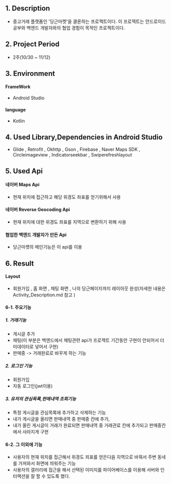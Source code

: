 ## 1. Description
- 중고거래 플랫폼인 '당근마켓'을 클론하는 프로젝트이다. 이 프로젝트는 안드로이드 공부와 백엔드 개발자와의 협업 경험이 목적인 프로젝트이다.
## 2. Project Period
- 2주(10/30 ~ 11/12)
## 3. Environment
#### FrameWork
- Android Studio
#### language
- Kotlin

## 4. Used Library,Dependencies in Android Studio
- Glide , Retrofit , Okhttp , Gson , Firebase , Naver Maps SDK , Circleimageview , Indicatorseekbar , Swiperefreshlayout

## 5. Used Api
#### 네이버 Maps Api
- 현재 위치에 접근하고 해당 위경도 좌표를 얻기위해서 사용 
#### 네이버 Reverse Geocoding Api
- 현재 위치에 대한 위경도 좌표를 지역으로 변환하기 위해 사용
#### 협업한 백엔드 개발자가 만든 Api
- 당근마켓의 메인기능은 이 api를 이용 

## 6. Result
#### Layout
- 회원가입 , 홈 화면 , 채팅 화면 , 나의 당근페이지까지 레이아웃 완성(자세한 내용은 Activity_Description.md 참고 )
#### 6-1. 주요기능
##### 1. 거래기능
  - 게시글 추가
  - 채팅(이 부분은 백엔드에서 채팅관련 api가 프로젝트 기간동안 구현이 안되어서 더미데이터로 넣어서 구현)
  -  판매중 -> 거래완료로 바꾸게 하는 기능   
##### 2. 로그인 기능
  - 회원가입
  - 자동 로그인(jwt이용)
##### 3. 유저의 관심목록,판매내역 조회기능
  - 특정 게시글을 관심목록에 추가하고 삭제하는 기능
  - 내가 게시글을 올리면 판매내역 중 판매중 칸에 추가,
  - 내가 올린 게시글이 거래가 완료되면 판매내역 중 거래관료 칸에 추가되고 판매중칸에서 사라지게 구현

#### 6-2. 그 이외에 기능
- 사용자의 현재 위치를 접근해서 위경도 죄표를 얻은다음 지역으로 바꿔서 주변 동네를 가져와서 화면에 띄워주는 기능
- 사용자의 갤러리에 접근을 해서 선택된 이미지를 파이어베이스를 이용해 서버와 인터랙션을 잘 할 수 있도록 했다.
